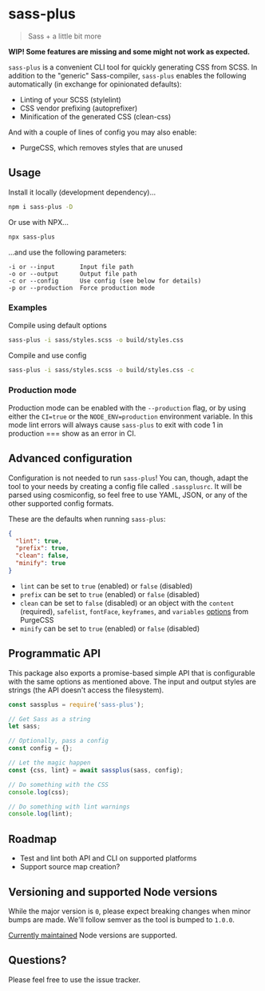 # sass-plus
> Sass + a little bit more

**WIP! Some features are missing and some might not work as expected.**

`sass-plus` is a convenient CLI tool for quickly generating CSS from SCSS. In addition to the "generic" Sass-compiler, `sass-plus` enables the following automatically (in exchange for opinionated defaults):

- Linting of your SCSS (stylelint)
- CSS vendor prefixing (autoprefixer)
- Minification of the generated CSS (clean-css)

And with a couple of lines of config you may also enable:

- PurgeCSS, which removes styles that are unused

## Usage

Install it locally (development dependency)...
```bash
npm i sass-plus -D
```

Or use with NPX...
```bash
npx sass-plus
```

...and use the following parameters:
```
-i or --input       Input file path
-o or --output      Output file path
-c or --config      Use config (see below for details)
-p or --production  Force production mode
```

### Examples

Compile using default options
```bash
sass-plus -i sass/styles.scss -o build/styles.css
```

Compile and use config
```bash
sass-plus -i sass/styles.scss -o build/styles.css -c
```

### Production mode

Production mode can be enabled with the `--production` flag, or by using either the `CI=true` or the `NODE_ENV=production` environment variable. In this mode lint errors will always cause `sass-plus` to exit with code 1 in production === show as an error in CI.

## Advanced configuration

Configuration is not needed to run `sass-plus`! You can, though, adapt the tool to your needs by creating a config file called `.sassplusrc`. It will be parsed using cosmiconfig, so feel free to use YAML, JSON, or any of the other supported config formats.

These are the defaults when running `sass-plus`:

```json
{
  "lint": true,
  "prefix": true,
  "clean": false,
  "minify": true
}
```

- `lint` can be set to `true` (enabled) or `false` (disabled)
- `prefix` can be set to `true` (enabled) or `false` (disabled)
- `clean` can be set to `false` (disabled) or an object with the `content` (required), `safelist`, `fontFace`, `keyframes`, and `variables` [options](https://purgecss.com/configuration.html#options) from PurgeCSS
- `minify` can be set to `true` (enabled) or `false` (disabled)

## Programmatic API

This package also exports a promise-based simple API that is configurable with the same options as mentioned above. The input and output styles are strings (the API doesn't access the filesystem).

```js
const sassplus = require('sass-plus');

// Get Sass as a string
let sass;

// Optionally, pass a config
const config = {};

// Let the magic happen
const {css, lint} = await sassplus(sass, config);

// Do something with the CSS
console.log(css);

// Do something with lint warnings
console.log(lint);
```

## Roadmap

- Test and lint both API and CLI on supported platforms
- Support source map creation?

## Versioning and supported Node versions

While the major version is `0`, please expect breaking changes when minor bumps are made. We'll follow semver as the tool is bumped to `1.0.0`.

[Currently maintained](https://github.com/nodejs/Release#release-schedule) Node versions are supported.

## Questions?

Please feel free to use the issue tracker.
